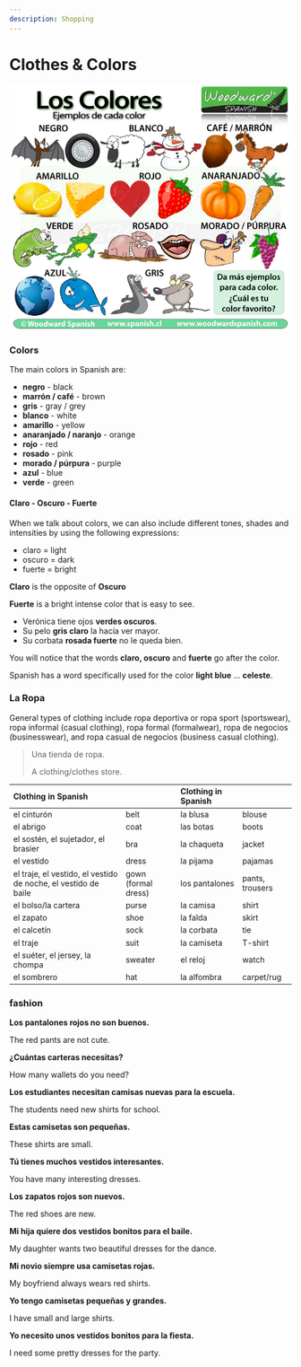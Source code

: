 ```yaml
---
description: Shopping
---
```


# Clothes & Colors

![](../../../.gitbook/assets/colores-ejemplos-cosas-tipicas.jpg)

### Colors

The main colors in Spanish are:

* **negro** - black
* **marrón / café** - brown
* **gris** - gray / grey
* **blanco** - white
* **amarillo** - yellow
* **anaranjado / naranjo** - orange
* **rojo** - red
* **rosado** - pink
* **morado / púrpura** - purple
* **azul** - blue
* **verde** - green

#### Claro - Oscuro - Fuerte

When we talk about colors, we can also include different tones, shades and intensities by using the following expressions:

* claro = light
* oscuro = dark
* fuerte = bright

**Claro** is the opposite of **Oscuro**

**Fuerte** is a bright intense color that is easy to see.

* Verónica tiene ojos **verdes oscuros**.
* Su pelo **gris claro** la hacía ver mayor.
* Su corbata **rosada fuerte** no le queda bien.

You will notice that the words **claro, oscuro** and **fuerte** go after the color.

Spanish has a word specifically used for the color **light blue** ... **celeste**.

### La Ropa

General types of clothing include ropa deportiva or ropa sport \(sportswear\), ropa informal \(casual clothing\), ropa formal \(formalwear\), ropa de negocios \(businesswear\), and ropa casual de negocios \(business casual clothing\).

> Una tienda de ropa.
>
> A clothing/clothes store.

| Clothing in Spanish |  | Clothing in Spanish |  |
| :--- | :--- | :--- | :--- |
| el cinturón | belt | la blusa | blouse |
| el abrigo | coat | las botas | boots |
| el sostén, el sujetador, el brasier | bra | la chaqueta | jacket |
| el vestido | dress | la pijama | pajamas |
| el traje, el vestido, el vestido de noche, el vestido de baile | gown \(formal dress\) | los pantalones | pants, trousers |
| el bolso/la cartera | purse | la camisa | shirt |
| el zapato | shoe | la falda | skirt |
| el calcetín | sock | la corbata | tie |
| el traje | suit | la camiseta | T-shirt |
| el suéter, el jersey, la chompa | sweater | el reloj | watch |
| el sombrero | hat | la alfombra | carpet/rug |

### fashion

**Los pantalones rojos no son buenos.**

The red pants are not cute.

**¿Cuántas carteras necesitas?**

How many wallets do you need?

**Los estudiantes necesitan camisas nuevas para la escuela.**

The students need new shirts for school.

**Estas camisetas son pequeñas.**

These shirts are small.

**Tú tienes muchos vestidos interesantes.**

You have many interesting dresses.

**Los zapatos rojos son nuevos.**

The red shoes are new.

**Mi hija quiere dos vestidos bonitos para el baile.**

My daughter wants two beautiful dresses for the dance.

**Mi novio siempre usa camisetas rojas.**

My boyfriend always wears red shirts.

**Yo tengo camisetas pequeñas y grandes.**

I have small and large shirts.

**Yo necesito unos vestidos bonitos para la fiesta.**

I need some pretty dresses for the party.

